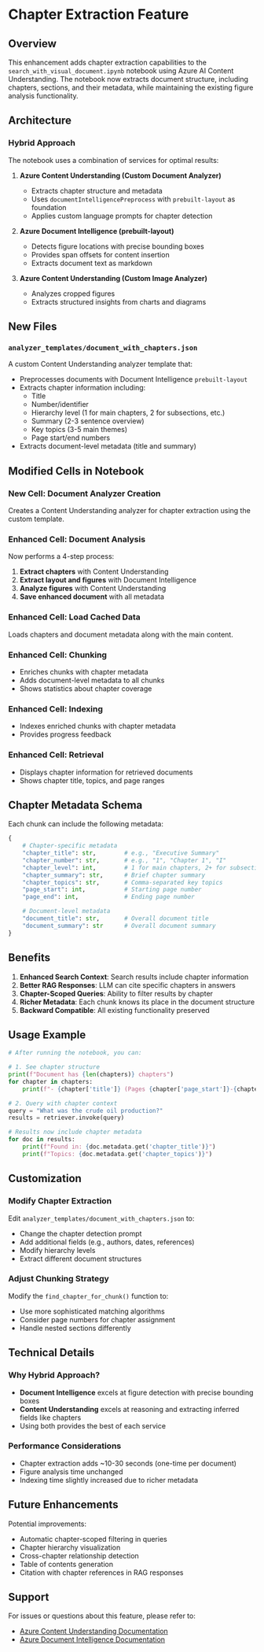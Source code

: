 # Chapter Extraction Feature

## Overview

This enhancement adds chapter extraction capabilities to the `search_with_visual_document.ipynb` notebook using Azure AI Content Understanding. The notebook now extracts document structure, including chapters, sections, and their metadata, while maintaining the existing figure analysis functionality.

## Architecture

### Hybrid Approach

The notebook uses a combination of services for optimal results:

1. **Azure Content Understanding (Custom Document Analyzer)**

   - Extracts chapter structure and metadata
   - Uses `documentIntelligencePreprocess` with `prebuilt-layout` as foundation
   - Applies custom language prompts for chapter detection

2. **Azure Document Intelligence (prebuilt-layout)**

   - Detects figure locations with precise bounding boxes
   - Provides span offsets for content insertion
   - Extracts document text as markdown

3. **Azure Content Understanding (Custom Image Analyzer)**
   - Analyzes cropped figures
   - Extracts structured insights from charts and diagrams

## New Files

### `analyzer_templates/document_with_chapters.json`

A custom Content Understanding analyzer template that:

- Preprocesses documents with Document Intelligence `prebuilt-layout`
- Extracts chapter information including:
  - Title
  - Number/identifier
  - Hierarchy level (1 for main chapters, 2 for subsections, etc.)
  - Summary (2-3 sentence overview)
  - Key topics (3-5 main themes)
  - Page start/end numbers
- Extracts document-level metadata (title and summary)

## Modified Cells in Notebook

### New Cell: Document Analyzer Creation

Creates a Content Understanding analyzer for chapter extraction using the custom template.

### Enhanced Cell: Document Analysis

Now performs a 4-step process:

1. **Extract chapters** with Content Understanding
2. **Extract layout and figures** with Document Intelligence
3. **Analyze figures** with Content Understanding
4. **Save enhanced document** with all metadata

### Enhanced Cell: Load Cached Data

Loads chapters and document metadata along with the main content.

### Enhanced Cell: Chunking

- Enriches chunks with chapter metadata
- Adds document-level metadata to all chunks
- Shows statistics about chapter coverage

### Enhanced Cell: Indexing

- Indexes enriched chunks with chapter metadata
- Provides progress feedback

### Enhanced Cell: Retrieval

- Displays chapter information for retrieved documents
- Shows chapter title, topics, and page ranges

## Chapter Metadata Schema

Each chunk can include the following metadata:

```python
{
    # Chapter-specific metadata
    "chapter_title": str,        # e.g., "Executive Summary"
    "chapter_number": str,       # e.g., "1", "Chapter 1", "I"
    "chapter_level": int,        # 1 for main chapters, 2+ for subsections
    "chapter_summary": str,      # Brief chapter summary
    "chapter_topics": str,       # Comma-separated key topics
    "page_start": int,           # Starting page number
    "page_end": int,             # Ending page number

    # Document-level metadata
    "document_title": str,       # Overall document title
    "document_summary": str      # Overall document summary
}
```

## Benefits

1. **Enhanced Search Context**: Search results include chapter information
2. **Better RAG Responses**: LLM can cite specific chapters in answers
3. **Chapter-Scoped Queries**: Ability to filter results by chapter
4. **Richer Metadata**: Each chunk knows its place in the document structure
5. **Backward Compatible**: All existing functionality preserved

## Usage Example

```python
# After running the notebook, you can:

# 1. See chapter structure
print(f"Document has {len(chapters)} chapters")
for chapter in chapters:
    print(f"- {chapter['title']} (Pages {chapter['page_start']}-{chapter['page_end']})")

# 2. Query with chapter context
query = "What was the crude oil production?"
results = retriever.invoke(query)

# Results now include chapter metadata
for doc in results:
    print(f"Found in: {doc.metadata.get('chapter_title')}")
    print(f"Topics: {doc.metadata.get('chapter_topics')}")
```

## Customization

### Modify Chapter Extraction

Edit `analyzer_templates/document_with_chapters.json` to:

- Change the chapter detection prompt
- Add additional fields (e.g., authors, dates, references)
- Modify hierarchy levels
- Extract different document structures

### Adjust Chunking Strategy

Modify the `find_chapter_for_chunk()` function to:

- Use more sophisticated matching algorithms
- Consider page numbers for chapter assignment
- Handle nested sections differently

## Technical Details

### Why Hybrid Approach?

- **Document Intelligence** excels at figure detection with precise bounding boxes
- **Content Understanding** excels at reasoning and extracting inferred fields like chapters
- Using both provides the best of each service

### Performance Considerations

- Chapter extraction adds ~10-30 seconds (one-time per document)
- Figure analysis time unchanged
- Indexing time slightly increased due to richer metadata

## Future Enhancements

Potential improvements:

- Automatic chapter-scoped filtering in queries
- Chapter hierarchy visualization
- Cross-chapter relationship detection
- Table of contents generation
- Citation with chapter references in RAG responses

## Support

For issues or questions about this feature, please refer to:

- [Azure Content Understanding Documentation](https://learn.microsoft.com/en-us/azure/ai-services/content-understanding/)
- [Azure Document Intelligence Documentation](https://learn.microsoft.com/en-us/azure/ai-services/document-intelligence/)
